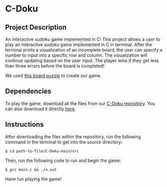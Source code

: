 # C-Doku
## Project Description
An interactive sudoku game implemented in C!
This project allows a user to play an interactive sudoku game implemented in C in terminal. After the terminal prints a visualization of an incomplete board, the user can specify a number to input into a specific row and column. The visualization will continue updating based on the user input. The player wins if they get less than three errors before the board is completed!

We used [this board puzzle](https://www.rd.com/wp-content/uploads/2020/12/Sudoku-Puzzle_01.pdf) to create our game. 

## Dependencies
To play the game, download all the files from our [C-Doku repository](https://github.com/olincollege/C-Doku). You can also download it directly [here](https://github.com/olincollege/C-Doku/archive/refs/heads/main.zip). 

## Instructions
After downloading the files within the repository, run the following command in the terminal to get into the source directory:
```
$ cd path-to-file/C-Doku-main/src
```
Then, run the following code to run and begin the game:
```
$ gcc main.c && ./a.out
```
Have fun playing the game!
